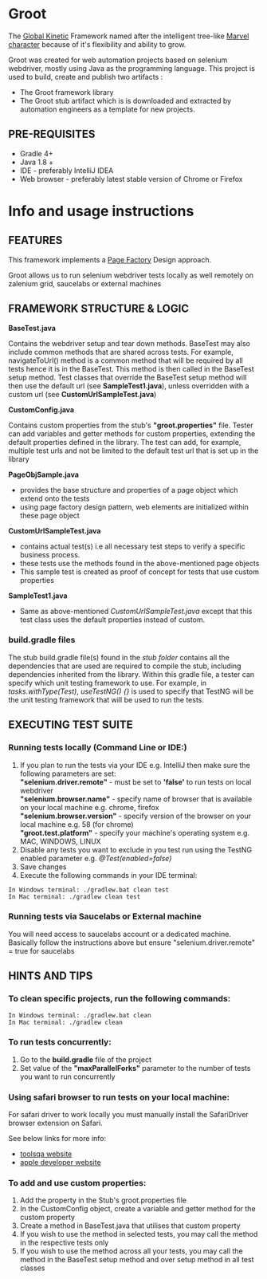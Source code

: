 # Groot
The [Global Kinetic](https://www.globalkinetic.com/) Framework named after the intelligent tree-like [Marvel character](https://marvelcinematicuniverse.fandom.com/wiki/Groot) because of it's flexibility and ability to grow.

Groot was created for web automation projects based on selenium webdriver, mostly using Java as the programming language.
This project is used to build, create and publish two artifacts :
* The Groot framework library
* The Groot stub artifact which is is downloaded and extracted by automation engineers as a template for new projects.

## PRE-REQUISITES ##
- Gradle 4+
- Java 1.8 +
- IDE - preferably IntelliJ IDEA
- Web browser - preferably latest stable version of Chrome or Firefox

# Info and usage instructions

## FEATURES ##

This framework implements a [Page Factory](https://github.com/SeleniumHQ/selenium/wiki/PageFactory) Design approach.

Groot allows us to run selenium webdriver tests locally as well remotely on zalenium grid, saucelabs or external machines

## FRAMEWORK STRUCTURE & LOGIC ##

**BaseTest.java**

Contains the webdriver setup and tear down methods. BaseTest may also include common methods that are shared across tests.
For example, navigateToUrl() method is a common method that will be required by all tests hence it is in the BaseTest. 
This method is then called in the BaseTest setup method. Test classes that override the BaseTest setup method will then use the default url (see **SampleTest1.java**), 
unless overridden with a custom url (see **CustomUrlSampleTest.java**) 

**CustomConfig.java**

Contains custom properties from the stub's **"groot.properties"** file. Tester can add variables and getter methods for custom properties, extending the default properties defined in the library.
The test can add, for example, multiple test urls and not be limited to the default test url that is set up in the library

**PageObjSample.java**
- provides the base structure and properties of a page object which extend onto the tests
- using page factory design pattern, web elements are initialized within these page object

**CustomUrlSampleTest.java**
- contains actual test(s) i.e all necessary test steps to verify a specific business process.
- these tests use the methods found in the above-mentioned page objects
- This sample test is created as proof of concept for tests that use custom properties

**SampleTest1.java**
- Same as above-mentioned *CustomUrlSampleTest.java* except that this test class uses the default properties instead of custom.

### build.gradle files ###

The stub build.gradle file(s) found in the *stub folder* contains all the dependencies that are used are required to compile the stub, including dependencies inherited from the library.
Within this gradle file, a tester can specify which unit testing framework to use.
For example, in *tasks.withType(Test)*, *useTestNG() {}* is used to specify that TestNG will be the unit testing framework that will be used to run the tests.

## EXECUTING TEST SUITE ##

### Running tests locally (Command Line or IDE:) ###

1. If you plan to run the tests via your IDE e.g. IntelliJ then make sure the following parameters are set:  
**"selenium.driver.remote"** - must be set to **'false'** to run tests on local webdriver  
**"selenium.browser.name"** - specify name of browser that is available on your local machine e.g. chrome, firefox  
**"selenium.browser.version"** - specify version of the browser on your local machine e.g. 58 (for chrome)  
**"groot.test.platform"** - specify your machine's operating system e.g. MAC, WINDOWS, LINUX  
2. Disable any tests you want to exclude in you test run using the TestNG enabled parameter e.g. *@Test(enabled=false)*
3. Save changes
4. Execute the following commands in your IDE terminal:
```$xslt
In Windows terminal: ./gradlew.bat clean test  
In Mac terminal: ./gradlew clean test
```

### Running tests via Saucelabs or External machine ###

You will need access to saucelabs account or a dedicated machine.
Basically follow the instructions above but ensure "selenium.driver.remote" = true for saucelabs

## HINTS AND TIPS ##

### To clean specific projects, run the following commands: ###
```$xslt
In Windows terminal: ./gradlew.bat clean
In Mac terminal: ./gradlew clean
```

### To run tests concurrently: ###

1. Go to the **build.gradle** file of the project
2. Set value of the **"maxParallelForks"** parameter to the number of tests you want to run concurrently

### Using safari browser to run tests on your local machine: ###
For safari driver to work locally you must manually install the SafariDriver browser extension on Safari.

See below links for more info: 
- [toolsqa website](https://www.toolsqa.com/selenium-webdriver/running-tests-in-safari-browser)
- [apple developer website](https://developer.apple.com/documentation/webkit/testing_with_webdriver_in_safari)

### To add and use custom properties: ###
1. Add the property in the Stub's groot.properties file
2. In the CustomConfig object, create a variable and getter method for the custom property
3. Create a method in BaseTest.java that utilises that custom property
4. If you wish to use the method in selected tests, you may call the method in the respective tests only
5. If you wish to use the method across all your tests, you may call the method in the BaseTest setup method and over setup method in all test classes